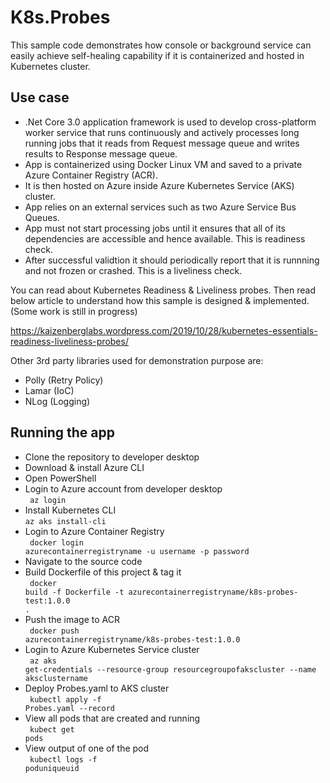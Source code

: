 # K8s.Probes

This sample code demonstrates how console or background service can easily achieve self-healing capability if it is containerized and hosted in Kubernetes cluster.

<h2>Use case</h2>

- .Net Core 3.0 application framework is used to develop cross-platform worker service that runs continuously and actively processes  long running jobs that it reads from Request message queue and writes results to Response message queue.
- App is containerized using Docker Linux VM and saved to a private Azure Container Registry (ACR).
- It is then hosted on Azure inside Azure Kubernetes Service (AKS) cluster.
- App relies on an external services such as two Azure Service Bus Queues.
- App must not start processing jobs until it ensures that all of its dependencies are accessible and hence available. This is readiness check.
- After successful validtion it should periodically report that it is runnning and not frozen or crashed. This is a liveliness check.

You can read about Kubernetes Readiness & Liveliness probes. Then read below article to understand how this sample is designed & implemented. (Some work is still in progress)

https://kaizenberglabs.wordpress.com/2019/10/28/kubernetes-essentials-readiness-liveliness-probes/

Other 3rd party libraries used for demonstration purpose are: 
- Polly (Retry Policy)
- Lamar (IoC) 
- NLog (Logging)

<h2>Running the app</h2>

- Clone the repository to developer desktop
- Download & install Azure CLI
- Open PowerShell
- Login to Azure account from developer desktop</br>
<code> az login </code>
- Install Kubernetes CLI</br>
<code >az aks install-cli </code>
- Login to Azure Container Registry</br>
<code> docker login azurecontainerregistryname -u username -p password </code>
- Navigate to the source code
- Build Dockerfile of this project & tag it</br>
<code> docker build -f Dockerfile -t azurecontainerregistryname/k8s-probes-test:1.0.0 . </code>
- Push the image to ACR</br>
<code> docker push azurecontainerregistryname/k8s-probes-test:1.0.0 </code>
- Login to Azure Kubernetes Service cluster</br>
<code> az aks get-credentials --resource-group resourcegroupofakscluster --name aksclustername </code>
- Deploy Probes.yaml to AKS cluster</br>
<code> kubectl apply -f Probes.yaml --record </code>
- View all pods that are created and running</br>
<code> kubect get pods </code>
- View output of one of the pod</br>
<code> kubectl logs -f poduniqueuid </code>
